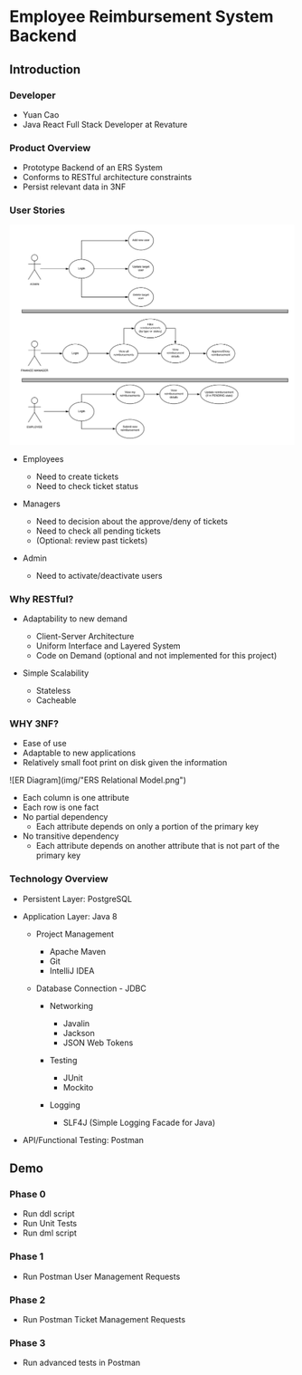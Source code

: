 # Employee Reimbursement System Backend


## Introduction


### Developer

- Yuan Cao
- Java React Full Stack Developer at Revature


### Product Overview

- Prototype Backend of an ERS System
- Conforms to RESTful architecture constraints
- Persist relevant data in 3NF


### User Stories

![user stories](img/useCaseDiagram.png)

- Employees
	- Need to create tickets
	- Need to check ticket status

- Managers
	- Need to decision about the approve/deny of tickets
	- Need to check all pending tickets
	- (Optional: review past tickets)

- Admin
	- Need to activate/deactivate users


### Why RESTful?

- Adaptability to new demand
	- Client-Server Architecture
	- Uniform Interface and Layered System
	- Code on Demand (optional and not implemented for this project)

- Simple Scalability
	- Stateless
	- Cacheable


### WHY 3NF?

- Ease of use
- Adaptable to new applications
- Relatively small foot print on disk given the information

![ER Diagram](img/"ERS Relational Model.png")

- Each column is one attribute
- Each row is one fact
- No partial dependency
	- Each attribute depends on only a portion of the primary key
- No transitive dependency
	- Each attribute depends on another attribute that is not part of the primary key


### Technology Overview

- Persistent Layer: PostgreSQL

- Application Layer: Java 8

	- Project Management
		- Apache Maven
		- Git
		- IntelliJ IDEA

  - Database Connection
		- JDBC

	- Networking
		- Javalin
		- Jackson
		- JSON Web Tokens

	- Testing
		- JUnit
		- Mockito

	- Logging
		- SLF4J (Simple Logging Facade for Java)

- API/Functional Testing: Postman


## Demo


### Phase 0

- Run ddl script
- Run Unit Tests
- Run dml script


### Phase 1

- Run Postman User Management Requests


### Phase 2

- Run Postman Ticket Management Requests


### Phase 3

- Run advanced tests in Postman
